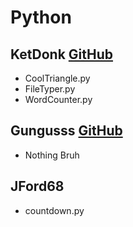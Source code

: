 # Python

## KetDonk [GitHub](http://github.com/KetDonk)
  - CoolTriangle.py
  - FileTyper.py
  - WordCounter.py

## Gungusss [GitHub](http://github.com/gungusss)
  - Nothing Bruh

## JFord68 
  - countdown.py


